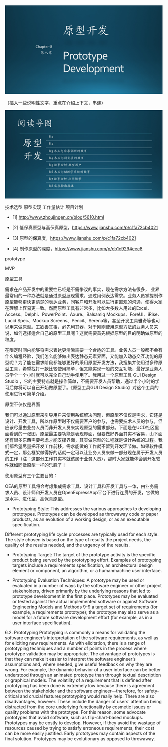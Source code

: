 

<div align="center">
<img src="Images/Slide1.JPG"/>
</div>

（插入一些说明性文字，重点在介绍上下文，串连）

<div align="center">
<img src="Images/Slide2.JPG"/>
</div>


技术选型
原型实现
工作量估计
项目计划

- [1] http://www.zhoujingen.cn/blog/5610.html
- [2] 低保真原型与高保真原型，https://www.jianshu.com/p/c1fa72cb4021

- [3] 原型的保真度，https://www.jianshu.com/p/c1fa72cb4021

- [4] 制作原型的深度，https://www.jianshu.com/p/cb1c9294eec8

prototype

MVP



 

原型工具

需求在产品开发中的重要性已经是不需争议的事实，现在需求方法有很多， 业界最常用的一种办法就是通过原型展现需求，通过用例表达需求。业务人员掌握制作原型能够更快更清楚的表达业务，同客户和开发可以进行更直观的沟通，使得大家在理解上容易更一致。然而原型工具有非常多，比如大多数人用过的Excel、Access、Delphi、PowerPoint、Axure、Balsamiq Mockups、ForeUI、iRise、Lucid Spec、Mockup Screens、Pencil、Serena等，甚至开发工具雅奇等也可以用来做原型。工欲善其事，必先利其器，对于刚刚使用原型方法的业务人员来说，如何选择适合自己的原型工具呢？这就需要首先根据原型的目的明确做原型的粒度。

在限定时间内能够将需求表达更清晰需要一个合适的工具。业务人员一般都不会有什么编程经验，我们怎么能够做出表达静态元素界面，又能加入动态交互功能的原型呢？为了能在需求阶段都能够更好的采用原型开发方法，我搜集并使用过多种原型工具，希望找打一款比较使用简单，但又能实现一般的交互功能，最好是业务人员学个一个小时就可以完全自己动手使用了。我用过一个原型工具 GUI Design Studio ，它的主要特点就是操作简单，不需要开发人员帮助，通过半个小时的学习后你将可以自己开始做原型了。《原型工具GUI Design Studio》对这个工具的使用进行可简单介绍。

原型不仅仅是界面

我们可以通过原型来引导用户来使用系统解决问题，但原型不仅仅是需求，它还是设计、开发工具，所以作原型时不仅需要客户的参与，也需要技术人员的参与，但应该尽量由业务人员而非开发人员来实现原型的需求部分。下面是在UCD社区里面看到的一张图，原型最主要功能是表现界面，但要做好界面其实不容易，山下面还有很多东西需要考虑才能支撑界面，其实做原型的过程就是设计系统的过程。我们都希望尽量把开发工作前移，需求能做的工作就不留到开发环节做。如果软件模式一定，那么框架做得好的话就一定可以让业务人员来做一部分现在属于开发人员的工作（注：这部分工作其实本就该属于业务人员），那时大家就能体会到开发软件就如同做原型一样的乐趣了！

使用原型有三个主要目的：


OEA的原型工具将会考虑集成需求工具、设计工具和开发工具与一体，由业务需求人员、设计师和开发人员在OpenExpressApp平台下进行连贯的开发，它做的是水平、进化型、高保真原型。


- Prototyping Style: This addresses the various
approaches to developing prototypes. Prototypes can be developed as throwaway code
or paper products, as an evolution of a working design, or as an executable specification.

Different prototyping life cycle processes are
typically used for each style. The style chosen is based on the type of results the project
needs, the quality of the results needed, and
the urgency of the results.

- Prototyping Target: The target of the prototype activity is the specific product being
served by the prototyping effort. Examples
of prototyping targets include a requirements
specification, an architectural design element
or component, an algorithm, or a humanmachine user interface.

- Prototyping Evaluation Techniques: A prototype may be used or evaluated in a number of ways by the software engineer or
other project stakeholders, driven primarily
by the underlying reasons that led to prototype development in the first place. Prototypes may be evaluated or tested against
the actual implemented software or against 
Software Engineering Models and Methods 9-9
a target set of requirements (for example, a
requirements prototype); the prototype may
also serve as a model for a future software
development effort (for example, as in a user
interface specification).



6.2. Prototyping
Prototyping is commonly a means for validating
the software engineer’s interpretation of the software requirements, as well as for eliciting new
requirements. As with elicitation, there is a range
of prototyping techniques and a number of points
in the process where prototype validation may
be appropriate. The advantage of prototypes is
that they can make it easier to interpret the software engineer’s assumptions and, where needed,
give useful feedback on why they are wrong. For
example, the dynamic behavior of a user interface can be better understood through an animated prototype than through textual description
or graphical models. The volatility of a requirement that is defined after prototyping has been
done is extremely low because there is agreement
between the stakeholder and the software engineer—therefore, for safety-critical and crucial
features prototyping would really help. There are
also disadvantages, however. These include the
danger of users’ attention being distracted from
the core underlying functionality by cosmetic
issues or quality problems with the prototype. For
this reason, some advocate prototypes that avoid
software, such as flip-chart-based mockups. Prototypes may be costly to develop. However, if
they avoid the wastage of resources caused by
trying to satisfy erroneous requirements, their
cost can be more easily justified. Early prototypes may contain aspects of the final solution.
Prototypes may be evolutionary as opposed to
throwaway.